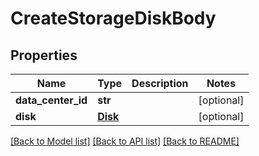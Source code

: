 # CreateStorageDiskBody

## Properties
Name | Type | Description | Notes
------------ | ------------- | ------------- | -------------
**data_center_id** | **str** |  | [optional] 
**disk** | [**Disk**](Disk.md) |  | [optional] 

[[Back to Model list]](../README.md#documentation-for-models) [[Back to API list]](../README.md#documentation-for-api-endpoints) [[Back to README]](../README.md)



